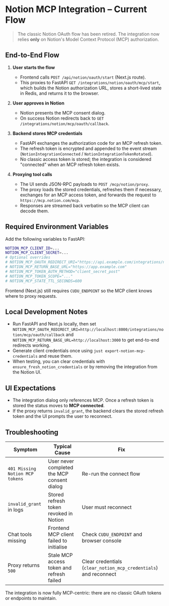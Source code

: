 # Notion MCP Integration – Current Flow

> The classic Notion OAuth flow has been retired. The integration now relies **only** on Notion's Model Context Protocol (MCP) authorization.

## End-to-End Flow

1. **User starts the flow**
   - Frontend calls `POST /api/notion/oauth/start` (Next.js route).  
   - This proxies to FastAPI `GET /integrations/notion/oauth/mcp/start`, which builds the Notion authorization URL, stores a short-lived state in Redis, and returns it to the browser.

2. **User approves in Notion**
   - Notion presents the MCP consent dialog.
   - On success Notion redirects back to `GET /integrations/notion/mcp/oauth/callback`.

3. **Backend stores MCP credentials**
   - FastAPI exchanges the authorization code for an MCP refresh token.
   - The refresh token is encrypted and appended to the event stream (`NotionIntegrationConnected` / `NotionIntegrationTokenRotated`).
   - No classic access token is stored; the integration is considered "connected" when an MCP refresh token exists.

4. **Proxying tool calls**
   - The UI sends JSON-RPC payloads to `POST /mcp/notion/proxy`.  
   - The proxy loads the stored credentials, refreshes them if necessary, exchanges for an MCP access token, and forwards the request to `https://mcp.notion.com/mcp`.
   - Responses are streamed back verbatim so the MCP client can decode them.

## Required Environment Variables

Add the following variables to FastAPI:

```bash
NOTION_MCP_CLIENT_ID=...
NOTION_MCP_CLIENT_SECRET=...
# Optional overrides
# NOTION_MCP_OAUTH_REDIRECT_URI="https://api.example.com/integrations/notion/mcp/oauth/callback"
# NOTION_MCP_RETURN_BASE_URL="https://app.example.com"
# NOTION_MCP_TOKEN_AUTH_METHOD="client_secret_post"
# NOTION_MCP_TOKEN_SCOPE="..."
# NOTION_MCP_STATE_TTL_SECONDS=600
```

Frontend (Next.js) still requires `CUDU_ENDPOINT` so the MCP client knows where to proxy requests.

## Local Development Notes

- Run FastAPI and Next.js locally, then set `NOTION_MCP_OAUTH_REDIRECT_URI=http://localhost:8000/integrations/notion/mcp/oauth/callback` and `NOTION_MCP_RETURN_BASE_URL=http://localhost:3000` to get end-to-end redirects working.
- Generate client credentials once using `just export-notion-mcp-credentials` and reuse them.
- When testing, you can clear credentials with `ensure_fresh_notion_credentials` or by removing the integration from the Notion UI.

## UI Expectations

- The integration dialog only references MCP. Once a refresh token is stored the status moves to **MCP connected**.
- If the proxy returns `invalid_grant`, the backend clears the stored refresh token and the UI prompts the user to reconnect.

## Troubleshooting

| Symptom | Typical Cause | Fix |
| --- | --- | --- |
| `401 Missing Notion MCP tokens` | User never completed the MCP consent dialog | Re-run the connect flow |
| `invalid_grant` in logs | Stored refresh token revoked in Notion | User must reconnect |
| Chat tools missing | Frontend MCP client failed to initialise | Check `CUDU_ENDPOINT` and browser console |
| Proxy returns `500` | Stale MCP access token and refresh failed | Clear credentials (`clear_notion_mcp_credentials`) and reconnect |

The integration is now fully MCP-centric: there are no classic OAuth tokens or endpoints to maintain.
